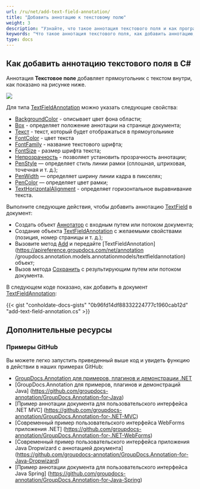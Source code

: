 ```yaml
---
url: /ru/net/add-text-field-annotation/
title: "Добавить аннотацию к текстовому полю"
weight: 3
description: "Узнайте, что такое аннотация текстового поля и как программно добавить ее в документ с помощью API GroupDocs.Annotation, который является частью Conholdate.Total для .NET."
keywords: "Что такое аннотация текстового поля, как добавить аннотацию, добавить аннотацию текстового поля"
type: docs
---
```


## Как добавить аннотацию текстового поля в C#
Аннотация **Текстовое поле** добавляет прямоугольник с текстом внутри, как показано на рисунке ниже.

![](https://docs.groupdocs.com/annotation/net/images/add-text-field-annotation.png)

Для типа [TextFieldAnnotation](https://apireference.groupdocs.com/net/annotation/groupdocs.annotation.models.annotationmodels/textfieldannotation) можно указать следующие свойства:

* [BackgroundColor](https://apireference.groupdocs.com/annotation/net/groupdocs.annotation.models.annotationmodels/textfieldannotation/properties/backgroundcolor) - описывает цвет фона области;
* [Box](https://apireference.groupdocs.com/annotation/net/groupdocs.annotation.models.annotationmodels/textfieldannotation/properties/box) - определяет положение аннотации на странице документа;
* [Текст](https://apireference.groupdocs.com/annotation/net/groupdocs.annotation.models.annotationmodels/textfieldannotation/properties/text) - текст, который будет отображаться в прямоугольнике
* [FontColor](https://apireference.groupdocs.com/annotation/net/groupdocs.annotation.models.annotationmodels/textfieldannotation/properties/fontcolor) - цвет текста
* [FontFamily](https://apireference.groupdocs.com/annotation/net/groupdocs.annotation.models.annotationmodels/textfieldannotation/properties/fontfamily) - название текстового шрифта;
* [FontSize](https://apireference.groupdocs.com/annotation/net/groupdocs.annotation.models.annotationmodels/textfieldannotation/properties/fontsize) - размер шрифта текста;
* [Непрозрачность](https://apireference.groupdocs.com/annotation/net/groupdocs.annotation.models.annotationmodels/textfieldannotation/properties/opacity) - позволяет установить прозрачность аннотации;
* [PenStyle](https://apireference.groupdocs.com/annotation/net/groupdocs.annotation.models.annotationmodels/textfieldannotation/properties/penstyle) — определяет стиль линии рамки (сплошная, штриховая, точечная и т. д.);
* [PenWidth](https://apireference.groupdocs.com/annotation/net/groupdocs.annotation.models.annotationmodels/textfieldannotation/properties/penwidth) — определяет ширину линии кадра в пикселях;
* [PenColor](https://apireference.groupdocs.com/annotation/net/groupdocs.annotation.models.annotationmodels/textfieldannotation/properties/pencolor) — определяет цвет рамки;
* [TextHorizontalAlignment]() - определяет горизонтальное выравнивание текста.

Выполните следующие действия, чтобы добавить аннотацию [TextField](https://apireference.groupdocs.com/net/annotation/groupdocs.annotation.models.annotationmodels/textfieldannotation) в документ:

* Создать объект [Аннотатор](https://apireference.groupdocs.com/net/annotation/groupdocs.annotation/annotator) с входным путем или потоком документа;
* Создание объекта [TextFieldAnnotation](https://apireference.groupdocs.com/net/annotation/groupdocs.annotation.models.annotationmodels/textfieldannotation) с желаемыми свойствами (позиция, номер страницы и т. д.);
* Вызовите метод [Add](https://apireference.groupdocs.com/net/annotation/groupdocs.annotation/annotator/methods/add) и передайте [TextFieldAnnotation](https://apireference.groupdocs.com/net/annotation /groupdocs.annotation.models.annotationmodels/textfieldannotation) объект;
* Вызов метода [Сохранить](https://apireference.groupdocs.com/net/annotation/groupdocs.annotation/annotator/methods/save/index) с результирующим путем или потоком документа.

В следующем коде показано, как добавить в документ [TextFieldAnnotation](https://apireference.groupdocs.com/net/annotation/groupdocs.annotation.models.annotationmodels/textfieldannotation):

{{< gist "conholdate-docs-gists" "0b96fd14df88332224777c1960cab12d" "add-text-field-annotation.cs" >}}
    



## Дополнительные ресурсы
### Примеры GitHub
Вы можете легко запустить приведенный выше код и увидеть функцию в действии в наших примерах GitHub:

* [GroupDocs.Annotation для примеров, плагинов и демонстрации .NET](https://github.com/groupdocs-annotation/GroupDocs.Annotation-for-.NET)
* [GroupDocs.Annotation для примеров, плагинов и демонстраций Java] (https://github.com/groupdocs-annotation/GroupDocs.Annotation-for-Java)
* [Пример аннотации документа для пользовательского интерфейса .NET MVC] (https://github.com/groupdocs-annotation/GroupDocs.Annotation-for-.NET-MVC)
* [Современный пример пользовательского интерфейса WebForms приложения .NET] (https://github.com/groupdocs-annotation/GroupDocs.Annotation-for-.NET-WebForms)
* [Современный пример пользовательского интерфейса приложения Java Dropwizard с аннотацией документа] (https://github.com/groupdocs-annotation/GroupDocs.Annotation-for-Java-Dropwizard)
* [Пример аннотации документа для пользовательского интерфейса Java Spring] (https://github.com/groupdocs-annotation/GroupDocs.Annotation-for-Java-Spring)
    






